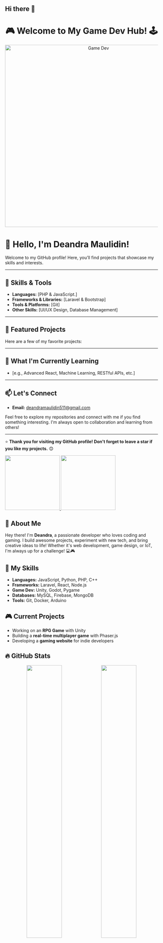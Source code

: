 ## Hi there 👋

<h1 align="center">🎮 Welcome to My Game Dev Hub! 🕹️</h1>

<p align="center">
  <img src="https://media.giphy.com/media/3o7abldj0b3rxrZUxW/giphy.gif" width="600" alt="Game Dev">
</p>

<!--
**Deandra946/Deandra946** is a ✨ _special_ ✨ repository because its `README.md` (this file) appears on your GitHub profile.

Here are some ideas to get you started:

- 🔭 I’m currently working on ...
- 🌱 I’m currently learning ...
- 👯 I’m looking to collaborate on ...
- 🤔 I’m looking for help with ...
- 💬 Ask me about ...
- 📫 How to reach me: ...
- 😄 Pronouns: ...
- ⚡ Fun fact: ...
-->
# 👋 Hello, I'm Deandra Maulidin!

Welcome to my GitHub profile! Here, you’ll find projects that showcase my skills and interests.

---

## 🔧 Skills & Tools
- **Languages:** [PHP & JavaScript.]
- **Frameworks & Libraries:** [Laravel & Bootstrap]
- **Tools & Platforms:** [Git]
- **Other Skills:** [UI/UX Design, Database Management]

---

## 🌟 Featured Projects
Here are a few of my favorite projects:


---

## 🌱 What I'm Currently Learning
- [e.g., Advanced React, Machine Learning, RESTful APIs, etc.]

---

## 📫 Let's Connect
- **Email:** [deandramaulidin511@gmail.com](deandramaulidin511@gmail.com)

Feel free to explore my repositories and connect with me if you find something interesting. I'm always open to collaboration and learning from others!

---

⭐ **Thank you for visiting my GitHub profile! Don't forget to leave a star if you like my projects.** 😊
<p align="left">
<a href="https://github.com/Deandra946">
  <img height="180em" src="https://github-readme-stats-eight-theta.vercel.app/api?username=Deandra946&show_icons=true&theme=algolia&include_all_commits=true&count_private=true"/>
  <img height="180em" src="https://github-readme-stats-eight-theta.vercel.app/api/top-langs/?username=Deandra946&layout=compact&theme=algolia"/>
</a>
</p>



<h2>🚀 About Me</h2>
<p>Hey there! I'm <b>Deandra</b>, a passionate developer who loves coding and gaming. I build awesome projects, experiment with new tech, and bring creative ideas to life! Whether it's web development, game design, or IoT, I'm always up for a challenge! 💻🎮</p>

<h2>🎯 My Skills</h2>
<ul>
  <li><b>Languages:</b> JavaScript, Python, PHP, C++</li>
  <li><b>Frameworks:</b> Laravel, React, Node.js</li>
  <li><b>Game Dev:</b> Unity, Godot, Pygame</li>
  <li><b>Databases:</b> MySQL, Firebase, MongoDB</li>
  <li><b>Tools:</b> Git, Docker, Arduino</li>
</ul>

<h2>🎮 Current Projects</h2>
<ul>
  <li>Working on an <b>RPG Game</b> with Unity</li>
  <li>Building a <b>real-time multiplayer game</b> with Phaser.js</li>
  <li>Developing a <b>gaming website</b> for indie developers</li>
</ul>

<h2>🔥 GitHub Stats</h2>
<p align="center">
  <img src="https://github-readme-stats.vercel.app/api?username=Deandra&show_icons=true&theme=dark" width="48%">
  <img src="https://github-readme-stats.vercel.app/api/top-langs/?username=Deandra&layout=compact&theme=dark" width="48%">
</p>

<h2>🏆 Achievements</h2>
<ul>
  <li>🏅 Built an AI-powered NPC for a strategy game</li>
  <li>🏅 Created an open-source game asset pack</li>
  <li>🏅 Developed a real-time chat system for gamers</li>
</ul>

<h2>🎧 Gaming & Coding Playlist</h2>
<p>🎶 Check out my <a href="https://open.spotify.com/">Spotify Playlist</a> for epic coding vibes!</p>

<h2>📫 Connect With Me</h2>
<p>
  <a href="https://twitter.com/DeandraDev"><img src="https://img.shields.io/badge/Twitter-%231DA1F2.svg?style=for-the-badge&logo=twitter&logoColor=white"></a>
  <a href="https://instagram.com/DeandraDev"><img src="https://img.shields.io/badge/Instagram-%23E4405F.svg?style=for-the-badge&logo=instagram&logoColor=white"></a>
  <a href="https://youtube.com/DeandraCodes"><img src="https://img.shields.io/badge/YouTube-%23FF0000.svg?style=for-the-badge&logo=youtube&logoColor=white"></a>
  <a href="https://linkedin.com/in/Deandra"><img src="https://img.shields.io/badge/LinkedIn-%230A66C2.svg?style=for-the-badge&logo=linkedin&logoColor=white"></a>
</p>

<h3 align="center">🕹️ Let's build something <b>awesome</b> together! 🚀</h3>
